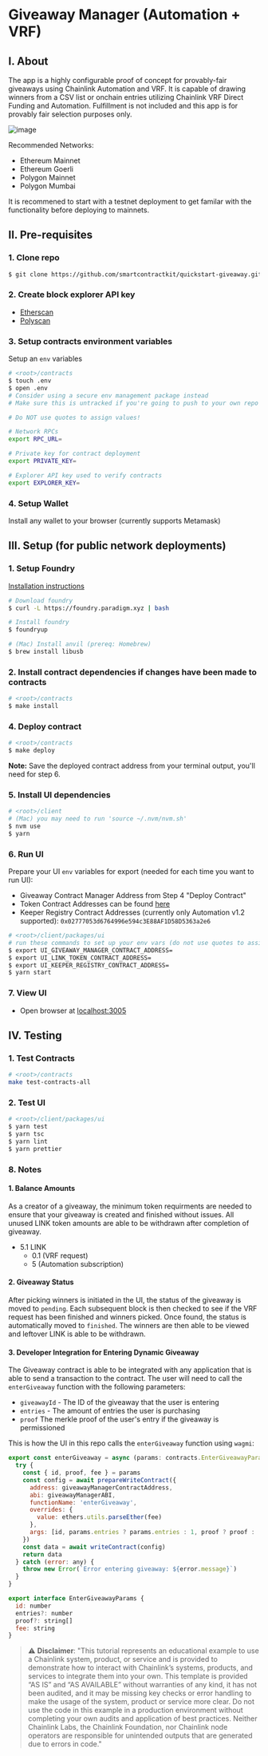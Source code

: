 # Giveaway Manager (Automation + VRF)

## I. About

The app is a highly configurable proof of concept for provably-fair giveaways using Chainlink Automation and VRF. It is capable of drawing winners from a CSV list or onchain entries utilizing Chainlink VRF Direct Funding and Automation. Fulfillment is not included and this app is for provably fair selection purposes only.

![image](https://i.imgur.com/lCIAVrR.png)

Recommended Networks:

- Ethereum Mainnet
- Ethereum Goerli
- Polygon Mainnet
- Polygon Mumbai

It is recommened to start with a testnet deployment to get familar with the functionality before deploying to mainnets.

## II. Pre-requisites

### 1. Clone repo

```bash
$ git clone https://github.com/smartcontractkit/quickstart-giveaway.git
```

### 2. Create block explorer API key

- [Etherscan](https://docs.etherscan.io/getting-started/viewing-api-usage-statistics)
- [Polyscan](https://docs.polygonscan.com/getting-started/viewing-api-usage-statistics)

### 3. Setup contracts environment variables

Setup an `env` variables

```bash
# <root>/contracts
$ touch .env
$ open .env
# Consider using a secure env management package instead
# Make sure this is untracked if you're going to push to your own repo
```

```bash
# Do NOT use quotes to assign values!

# Network RPCs
export RPC_URL=

# Private key for contract deployment
export PRIVATE_KEY=

# Explorer API key used to verify contracts
export EXPLORER_KEY=
```

### 4. Setup Wallet

Install any wallet to your browser (currently supports Metamask)

## III. Setup (for public network deployments)

### 1. Setup Foundry

[Installation instructions](https://book.getfoundry.sh/getting-started/installation)

```bash
# Download foundry
$ curl -L https://foundry.paradigm.xyz | bash

# Install foundry
$ foundryup

# (Mac) Install anvil (prereq: Homebrew)
$ brew install libusb
```

### 2. Install contract dependencies if changes have been made to contracts

```bash
# <root>/contracts
$ make install
```

### 4. Deploy contract

```bash
# <root>/contracts
$ make deploy
```

**Note:** Save the deployed contract address from your terminal output, you'll need for step 6.

### 5. Install UI dependencies

```bash
# <root>/client
# (Mac) you may need to run 'source ~/.nvm/nvm.sh'
$ nvm use
$ yarn
```

### 6. Run UI

Prepare your UI `env` variables for export (needed for each time you want to run UI):

- Giveaway Contract Manager Address from Step 4 "Deploy Contract"
- Token Contract Addresses can be found [here](https://docs.chain.link/resources/link-token-contracts)
- Keeper Registry Contract Addresses (currently only Automation v1.2 supported): `0x02777053d6764996e594c3E88AF1D58D5363a2e6` 

```bash
# <root>/client/packages/ui
# run these commands to set up your env vars (do not use quotes to assign values):
$ export UI_GIVEAWAY_MANAGER_CONTRACT_ADDRESS=
$ export UI_LINK_TOKEN_CONTRACT_ADDRESS=
$ export UI_KEEPER_REGISTRY_CONTRACT_ADDRESS=
$ yarn start
```

### 7. View UI

- Open browser at [localhost:3005](localhost:3005)

## IV. Testing

### 1. Test Contracts

```bash
# <root>/contracts
make test-contracts-all
```

### 2. Test UI

```bash
# <root>/client/packages/ui
$ yarn test
$ yarn tsc
$ yarn lint
$ yarn prettier
```

### 8. Notes

#### 1. Balance Amounts

As a creator of a giveaway, the minimum token requirments are needed to ensure that your giveaway is created and finished without issues. All unused LINK token amounts are able to be withdrawn after completion of giveaway.

- 5.1 LINK
  - 0.1 (VRF request)
  - 5 (Automation subscription)

#### 2. Giveaway Status

After picking winners is initiated in the UI, the status of the giveaway is moved to `pending`. Each subsequent block is then checked to see if the VRF request has been finished and winners picked. Once found, the status is automatically moved to `finished`. The winners are then able to be viewed and leftover LINK is able to be withdrawn.

#### 3. Developer Integration for Entering Dynamic Giveaway

The Giveaway contract is able to be integrated with any application that is able to send a transaction to the contract. The user will need to call the `enterGiveaway` function with the following parameters:

- `giveawayId` - The ID of the giveaway that the user is entering
- `entries` - The amount of entries the user is purchasing
- `proof` The merkle proof of the user's entry if the giveaway is permissioned

This is how the UI in this repo calls the `enterGiveaway` function using `wagmi`:

```javascript
export const enterGiveaway = async (params: contracts.EnterGiveawayParams) => {
  try {
    const { id, proof, fee } = params
    const config = await prepareWriteContract({
      address: giveawayManagerContractAddress,
      abi: giveawayManagerABI,
      functionName: 'enterGiveaway',
      overrides: {
        value: ethers.utils.parseEther(fee)
      },
      args: [id, params.entries ? params.entries : 1, proof ? proof : []]
    })
    const data = await writeContract(config)
    return data
  } catch (error: any) {
    throw new Error(`Error entering giveaway: ${error.message}`)
  }
}

export interface EnterGiveawayParams {
  id: number
  entries?: number
  proof?: string[]
  fee: string
}
```
> :warning: **Disclaimer**: "This tutorial represents an educational example to use a Chainlink system, product, or service and is provided to demonstrate how to interact with Chainlink’s systems, products, and services to integrate them into your own. This template is provided “AS IS” and “AS AVAILABLE” without warranties of any kind, it has not been audited, and it may be missing key checks or error handling to make the usage of the system, product or service more clear. Do not use the code in this example in a production environment without completing your own audits and application of best practices. Neither Chainlink Labs, the Chainlink Foundation, nor Chainlink node operators are responsible for unintended outputs that are generated due to errors in code."
